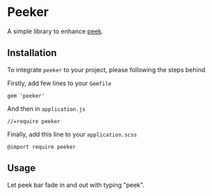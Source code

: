 # Peeker

A simple library to enhance [peek](https://github.com/peek/peek).

## Installation

To integrate `peeker` to your project, please following the steps behind

Firstly, add few lines to your `Gemfile`

```
gem 'peeker'
```

And then in `application.js`

`//=require peeker`

Finally, add this line to your `application.scss`

`@import require peeker`

## Usage

Let peek bar fade in and out with typing "peek".
